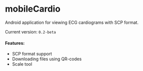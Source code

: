 mobileCardio
=====
Android application for viewing ECG cardiograms with SCP format.

Current version: ```0.2-beta```

#### Features:  
* SCP format support
* Downloading files using QR-codes
* Scale tool
